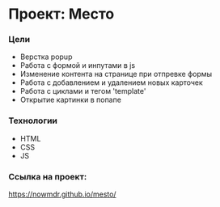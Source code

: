 # Проект: Место

### Цели

* Верстка popup
* Работа с формой и инпутами в js
* Изменение контента на странице при отпревке формы
* Работа с добавлением и удалением новых карточек
* Работа с циклами и тегом 'template'
* Открытие картинки в попапе 



### Технологии

* HTML
* CSS
* JS 

### Ссылка на проект: 
https://nowmdr.github.io/mesto/


